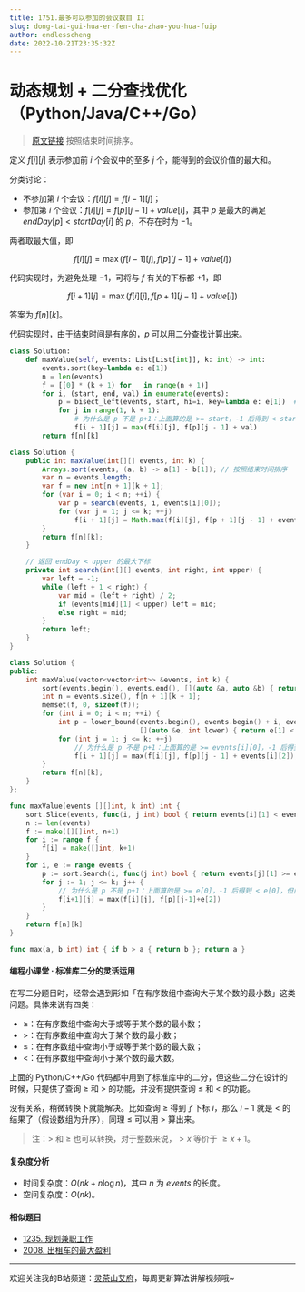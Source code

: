 ```yaml
---
title: 1751.最多可以参加的会议数目 II
slug: dong-tai-gui-hua-er-fen-cha-zhao-you-hua-fuip
author: endlesscheng
date: 2022-10-21T23:35:32Z
---
```

# 动态规划 + 二分查找优化（Python/Java/C++/Go）
 
> [原文链接](https://leetcode.cn/problems/maximum-number-of-events-that-can-be-attended-ii/solution/dong-tai-gui-hua-er-fen-cha-zhao-you-hua-fuip)
按照结束时间排序。

定义 $f[i][j]$ 表示参加前 $i$ 个会议中的至多 $j$ 个，能得到的会议价值的最大和。

分类讨论：

- 不参加第 $i$ 个会议：$f[i][j] = f[i-1][j]$；
- 参加第 $i$ 个会议：$f[i][j] = f[p][j-1] + \textit{value}[i]$，其中 $p$ 是最大的满足 $\textit{endDay}[p]<\textit{startDay}[i]$ 的 $p$，不存在时为 $-1$。

两者取最大值，即

$$
f[i][j] = \max(f[i-1][j],f[p][j-1] + \textit{value}[i])
$$

代码实现时，为避免处理 $-1$，可将与 $f$ 有关的下标都 $+1$，即

$$
f[i+1][j] = \max(f[i][j], f[p+1][j-1]+\textit{value}[i])
$$

答案为 $f[n][k]$。

代码实现时，由于结束时间是有序的，$p$ 可以用二分查找计算出来。

```py [sol1-Python3]
class Solution:
    def maxValue(self, events: List[List[int]], k: int) -> int:
        events.sort(key=lambda e: e[1])
        n = len(events)
        f = [[0] * (k + 1) for _ in range(n + 1)]
        for i, (start, end, val) in enumerate(events):
            p = bisect_left(events, start, hi=i, key=lambda e: e[1])  # hi=i 表示二分上界为 i（默认为 n）
            for j in range(1, k + 1):
                # 为什么是 p 不是 p+1：上面算的是 >= start，-1 后得到 < start，但由于还要 +1，抵消了
                f[i + 1][j] = max(f[i][j], f[p][j - 1] + val)
        return f[n][k]
```

```java [sol1-Java]
class Solution {
    public int maxValue(int[][] events, int k) {
        Arrays.sort(events, (a, b) -> a[1] - b[1]); // 按照结束时间排序
        var n = events.length;
        var f = new int[n + 1][k + 1];
        for (var i = 0; i < n; ++i) {
            var p = search(events, i, events[i][0]);
            for (var j = 1; j <= k; ++j)
                f[i + 1][j] = Math.max(f[i][j], f[p + 1][j - 1] + events[i][2]);
        }
        return f[n][k];
    }

    // 返回 endDay < upper 的最大下标
    private int search(int[][] events, int right, int upper) {
        var left = -1;
        while (left + 1 < right) {
            var mid = (left + right) / 2;
            if (events[mid][1] < upper) left = mid;
            else right = mid;
        }
        return left;
    }
}
```

```cpp [sol1-C++]
class Solution {
public:
    int maxValue(vector<vector<int>> &events, int k) {
        sort(events.begin(), events.end(), [](auto &a, auto &b) { return a[1] < b[1]; }); // 按照结束时间排序
        int n = events.size(), f[n + 1][k + 1];
        memset(f, 0, sizeof(f));
        for (int i = 0; i < n; ++i) {
            int p = lower_bound(events.begin(), events.begin() + i, events[i][0],
                                [](auto &e, int lower) { return e[1] < lower; }) - events.begin();
            for (int j = 1; j <= k; ++j)
                // 为什么是 p 不是 p+1：上面算的是 >= events[i][0]，-1 后得到 < events[i][0]，但由于还要 +1，抵消了
                f[i + 1][j] = max(f[i][j], f[p][j - 1] + events[i][2]);
        }
        return f[n][k];
    }
};
```

```go [sol1-Go]
func maxValue(events [][]int, k int) int {
	sort.Slice(events, func(i, j int) bool { return events[i][1] < events[j][1] }) // 按照结束时间排序
	n := len(events)
	f := make([][]int, n+1)
	for i := range f {
		f[i] = make([]int, k+1)
	}
	for i, e := range events {
		p := sort.Search(i, func(j int) bool { return events[j][1] >= e[0] })
		for j := 1; j <= k; j++ {
			// 为什么是 p 不是 p+1：上面算的是 >= e[0]，-1 后得到 < e[0]，但由于还要 +1，抵消了
			f[i+1][j] = max(f[i][j], f[p][j-1]+e[2])
		}
	}
	return f[n][k]
}

func max(a, b int) int { if b > a { return b }; return a }
```

#### 编程小课堂 · 标准库二分的灵活运用

在写二分题目时，经常会遇到形如「在有序数组中查询大于某个数的最小数」这类问题。具体来说有四类：

- $\ge$：在有序数组中查询大于或等于某个数的最小数；
- $>$：在有序数组中查询大于某个数的最小数；
- $\le$：在有序数组中查询小于或等于某个数的最大数；
- $<$：在有序数组中查询小于某个数的最大数。

上面的 Python/C++/Go 代码都中用到了标准库中的二分，但这些二分在设计的时候，只提供了查询 $\ge$ 和 $>$ 的功能，并没有提供查询 $\le$ 和 $<$ 的功能。

没有关系，稍微转换下就能解决。比如查询 $\ge$ 得到了下标 $i$，那么 $i-1$ 就是 $<$ 的结果了（假设数组为升序），同理 $\le$ 可以用 $>$ 算出来。

> 注：$>$ 和 $\ge$ 也可以转换，对于整数来说，$> x$ 等价于 $\ge x+1$。

#### 复杂度分析

- 时间复杂度：$O(nk+n\log n)$，其中 $n$ 为 $\textit{events}$ 的长度。
- 空间复杂度：$O(nk)$。

#### 相似题目

- [1235. 规划兼职工作](https://leetcode.cn/problems/maximum-profit-in-job-scheduling/)
- [2008. 出租车的最大盈利](https://leetcode.cn/problems/maximum-earnings-from-taxi/)

---

欢迎关注我的B站频道：[灵茶山艾府](https://space.bilibili.com/206214)，每周更新算法讲解视频哦~

